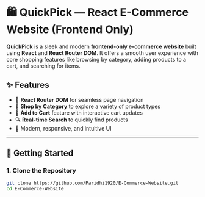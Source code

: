 # 🛍️ QuickPick — React E-Commerce Website (Frontend Only)

**QuickPick** is a sleek and modern **frontend-only e-commerce website** built using **React** and **React Router DOM**. It offers a smooth user experience with core shopping features like browsing by category, adding products to a cart, and searching for items.

## ✨ Features

- 🔄 **React Router DOM** for seamless page navigation
- 🧩 **Shop by Category** to explore a variety of product types
- 🛒 **Add to Cart** feature with interactive cart updates
- 🔍 **Real-time Search** to quickly find products
- 🎨 Modern, responsive, and intuitive UI

---

## 🚀 Getting Started

### 1. Clone the Repository
```bash
git clone https://github.com/Paridhi1920/E-Commerce-Website.git
cd E-Commerce-Website


